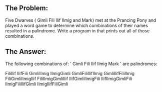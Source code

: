 ## The Problem:

Five Dwarves ( Gimli Fili Ilif Ilmig and Mark) met at the Prancing Pony and played a
word game to determine which combinations of their names resulted in a palindrome.
Write a program in that prints out all of those combinations.

## The Answer:

The following combinations of: ' Gimli Fili Ilif Ilmig Mark ' are palindromes:

FiliIlif
IlifFili
GimliIlmig
IlmigGimli
GimliFiliIlifIlmig
GimliIlifFiliIlmig
FiliGimliIlmigIlif
FiliIlmigGimliIlif
IlifGimliIlmigFili
IlifIlmigGimliFili
IlmigFiliIlifGimli
IlmigIlifFiliGimli
 
